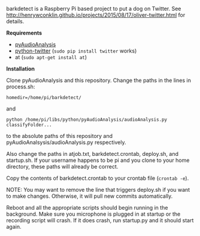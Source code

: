 barkdetect is a Raspberry Pi based project to put a dog on Twitter. 
See http://henrywconklin.github.io/projects/2015/08/17/oliver-twitter.html for details.

**Requirements**

* [pyAudioAnalysis](https://github.com/tyiannak/pyAudioAnalysis)
* [python-twitter](https://github.com/bear/python-twitter) (`sudo pip install twitter` works)
* at (`sudo apt-get install at`)

**Installation**

Clone pyAudioAnalysis and this repository. Change the paths in the lines in process.sh:

`homedir=/home/pi/barkdetect/`

and

`python /home/pi/libs/python/pyAudioAnalysis/audioAnalysis.py classifyFolder...`

to the absolute paths of this repository and pyAudioAnalsysis/audioAnalysis.py respectively.

Also change the paths in atjob.txt, barkdetect.crontab, deploy.sh, and startup.sh. If your username happens to be pi and you clone to your home directory, these paths will already be correct.

Copy the contents of barkdetect.crontab to your crontab file (`crontab -e`).

NOTE: You may want to remove the line that triggers deploy.sh if you want to make changes. Otherwise, it will pull new commits automatically.

Reboot and all the appropriate scripts should begin running in the background. Make sure you microphone is plugged in at startup or the recording script will crash. If it does crash, run startup.py and it should start again.
